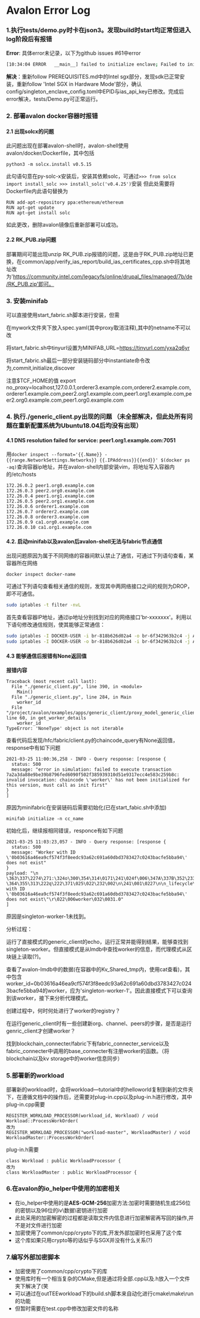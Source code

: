 # Avalon Error Log

### 1.执行tests/demo.py时卡在json3。发现build时start均正常但进入log阶段后有报错

**Error**: 具体error未记录，以下为github issues #61中error

```bash
[10:34:04 ERROR   __main__] failed to initialize enclave; Failed to initialize quote in enclave constructor: SGX ERROR: SGX_ERROR_BUSY
```

**解决**：重新follow PREREQUISITES.md中的Intel sgx部分，发现sdk已正常安装，重新follow 'Intel SGX in Hardware Mode'部分，确认config/singleton_enclave_config.toml中EPID与ias_api_key已修改。完成后error解决，tests/Demo.py可正常运行。

### 2. 部署avalon docker容器时报错
#### 2.1 出现solcx的问题
此问题出现在部署avalon-shell时，avalon-shell使用avalon/docker/Dockerfile，其中包括
```
python3 -m solcx.install v0.5.15
```
此句语句意在py-solc-x安装后，安装其依赖solc，可通过`>>> from solcx import install_solc >>> install_solc('v0.4.25')`安装
但此处需要将Dockerfile内此语句替换为
```
RUN add-apt-repository ppa:ethereum/ethereum
RUN apt-get update
RUN apt-get install solc
```
如此更改，删除avalon镜像后重新部署可以成功。

#### 2.2 RK_PUB.zip问题

部署期间可能出现unzip RK_PUB.zip报错的问题，这是由于RK_PUB.zip地址已更换，在common/app/verify_ias_report/build_ias_certificates_cpp.sh中将其地址改为'https://community.intel.com/legacyfs/online/drupal_files/managed/7b/de/RK_PUB.zip'即可。

### 3. 安装minifab

可以直接使用start_fabric.sh脚本进行安装，但需

在mywork文件夹下放入spec.yaml(其中proxy取消注释),其中的netname不可以改

将start_fabric.sh中tinyurl设置为MINIFAB_URL=https://tinyurl.com/yxa2q6yr

将start_fabric.sh最后一部分安装链码部分中instantiate命令改为,commit,initialize,discover

注意$TCF_HOME的值
export no_proxy=localhost,127.0.0.1,orderer3.example.com,orderer2.example.com,orderer1.example.com,peer2.org1.example.com,peer1.org1.example.com,peer2.org0.example.com,peer1.org0.example.com

### 4. 执行./generic_client.py出现的问题 （未全部解决，但此处所有问题在重新配置系统为Ubuntu18.04后均没有出现）
#### 4.1  DNS resolution failed for service: peer1.org1.example.com:7051

用```docker inspect --format='{{.Name}} - {{range.NetworkSettings.Networks}} {{.IPAddress}}{{end}}' $(docker ps -aq)```查询容器ip地址，并在avalon-shell内部安装vim，将地址写入容器内的/etc/hosts

```
172.26.0.2 peer1.org0.example.com
172.26.0.3 peer2.org0.example.com
172.26.0.4 peer1.org1.example.com
172.26.0.5 peer2.org1.example.com
172.26.0.6 orderer1.example.com
172.26.0.7 orderer2.example.com
172.26.0.8 orderer3.example.com
172.26.0.9 ca1.org0.example.com
172.26.0.10 ca1.org1.example.com
```

#### 4.2. 启动minifab以及avalon后avalon-shell无法与fabric节点通信

出现问题原因为属于不同网络的容器间默认禁止了通信，可通过下列语句查看，某容器所在网络

```
docker inspect docker-name
```

可通过下列语句查看相关通信的规则，发现其中两网络接口之间的规则为DROP，即不可通信。

```bash
sudo iptables -t filter -nvL
```

首先查看容器IP地址，通过ip地址分别找到对应的网络接口'br-xxxxxxx'。利用以下语句修改通信规则，使其能够正常通信：

```bash
sudo iptables -I DOCKER-USER -i br-818b626d02a4 -o br-6f342963b2c4 -j ACCEPT
sudo iptables -I DOCKER-USER -o br-818b626d02a4 -i br-6f342963b2c4 -j ACCEPT
```

#### 4.3 能够通信后报错有None返回值

**报错内容**

```
Traceback (most recent call last):
  File "./generic_client.py", line 390, in <module>
    Main()
  File "./generic_client.py", line 284, in Main
    worker_id
  File "/project/avalon/examples/apps/generic_client/proxy_model_generic_client.py", line 60, in get_worker_details
    worker_id
TypeError: 'NoneType' object is not iterable

```

查看代码后发现/hfc/fabric/client.py的chaincode_query有None返回值，response中有如下问题

```
2021-03-25 11:00:36,258 - INFO - Query response: [response {
  status: 500
  message: "error in simulation: failed to execute transaction 7a2a3da88e9be39b8796fed6090f502f385939310d51e9317ecc4e583c259b8c: invalid invocation: chaincode \'worker\' has not been initialized for this version, must call as init first"
}
]
```

原因为minifabric在安装链码后需要初始化(已在start_fabic.sh中添加)

```
minifab initialize -n cc_name
```

初始化后，继续报相同错误，responce有如下问题

```
2021-03-25 11:03:23,057 - INFO - Query response: [response {
  status: 500
  message: "Worker with ID \'0b03616a46ea9cf574f3f8eedc93a62c691a60dbd3783427c0243bacfe5bba94\' does not exist"
}
payload: "\n \363\337\2274\271:\324o\300\354\314\0171\241\024f\006\347A\337B\352\233?\364\355\313\222q\222\371\025\022\232\002\n\241\001\0227\n\n_lifecycle\022)\n\'\n!namespaces/fields/worker/Sequence\022\002\010\010\022f\n\006worker\022\\\n\026\n\020\000\364\217\277\277initialized\022\002\010\023\nB\n@0b03616a46ea9cf574f3f8eedc93a62c691a60dbd3783427c0243bacfe5bba94\032e\010\364\003\022`Worker with ID \'0b03616a46ea9cf574f3f8eedc93a62c691a60dbd3783427c0243bacfe5bba94\' does not exist\"\r\022\006worker\032\0031.0"
]
```

原因是singleton-worker-1未找到。

分析过程：

运行了直接模式的generic_client的echo，运行正常并能得到结果，能够查找到singleton-worker。但直接模式是从lmdb中查找worker的信息，而代理模式从区块链上读取(?)。

查看了avalon-lmdb中的数据(在容器中的Kv_Shared_tmp内，使用cat查看)，其中包含worker_id=0b03616a46ea9cf574f3f8eedc93a62c691a60dbd3783427c0243bacfe5bba94的worker，应为'singleton-worker-1'。因此直接模式下可以查询到该worker，接下来分析代理模式。

创建过程中，何时何处进行了worker的registry？

在运行generic_client时有一些创建新org、channel、peers的步骤，是否是运行genric_client才创建worker？

找到blockchain_connecter/fabric下有fabric_connecter_service以及fabric_connecter中调用的base_connecter有注册worker的函数。（将blockchain以及kv storage中的worker信息同步）

### 5.部署新的workload
部署新的workload时，会将workload—tutorial中的helloworld复制到新的文件夹下，在遵循文档中的操作后，还需要对plug-in.cpp以及plug-in.h进行修改，其中plug-in.cpp需要
```
REGISTER_WORKLOAD_PROCESSOR(workload_id, Workload) / void Workload::ProcessWorkOrder(
改为
REGISTER_WORKLOAD_PROCESSOR("workload-master", WorkloadMaster) / void WorkloadMaster::ProcessWorkOrder(
```
plug-in.h需要
```
class Workload : public WorkloadProcessor {
改为
class WorkloadMaster : public WorkloadProcessor {
```
### 6.在avalon的io_helper中使用的加密相关
* 在io_helper中使用的是**AES-GCM-256**加密方法:加密时需要随机生成256位的密钥以及96位的iv\数据\密钥进行加密
* 此处采用的加密解密的过程都是读取文件内信息进行加密解密再写回的操作,并不是对文件进行加密
* 加密使用了common/cpp/crypto下的库,开发外部加密时也采用了这个库
* 这个库如果只用crypto等的话似乎与SGX并没有什么关系(?)

 ### 7.编写外部加密脚本
* 加密使用了common/cpp/crypto下的库
* 使用库时有一个相当复杂的CMake,但是通过将全部.cpp以及.h放入一个文件夹下解决了(笑
* 可以通过在outTEEworkload下的build.sh脚本来自动化进行cmake\make\run的功能
* 但暂时需要在test.cpp中修改加密文件的名称